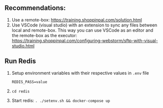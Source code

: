 ## Recommendations:

1. Use a remote-box: https://training.shoppinpal.com/solution.html
1. Use VSCode (visual studio) with an extension to sync any files between local and remote-box. This way you can use VSCode as an editor and the remote-box as the executor: https://training.shoppinpal.com/configuring-webstorm/sftp-with-visual-studio.html

## Run Redis

1. Setup environment variables with their respective values in `.env` file

    ```
    REDIS_PASS=value
    ```
1. `cd redis`
1. Start redis: `. ./setenv.sh && docker-compose up`

